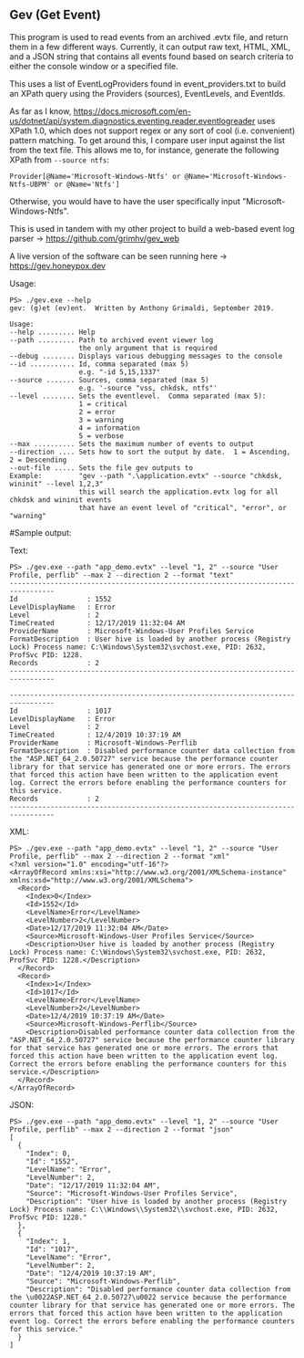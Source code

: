 ## Gev (Get Event)

This program is used to read events from an archived .evtx file, and return them in a few different ways.  Currently, it can output raw text, HTML, XML, and a JSON string that contains all events found based on search criteria to either the console window or a specified file.

This uses a list of EventLogProviders found in event_providers.txt to build an XPath query using the Providers (sources), EventLevels, and EventIds.

As far as I know, https://docs.microsoft.com/en-us/dotnet/api/system.diagnostics.eventing.reader.eventlogreader uses XPath 1.0, which does not support regex or any sort of cool (i.e. convenient) pattern matching.  To get around this, I compare user input against the list from the text file.  This allows me to, for instance, generate the following XPath from `--source ntfs`:
```
Provider[@Name='Microsoft-Windows-Ntfs' or @Name='Microsoft-Windows-Ntfs-UBPM' or @Name='Ntfs']
```

Otherwise, you would have to have the user specifically input "Microsoft-Windows-Ntfs".

This is used in tandem with my other project to build a web-based event log parser -> https://github.com/grimhv/gev_web

A live version of the software can be seen running here -> https://gev.honeypox.dev

Usage:
```
PS> ./gev.exe --help
gev: (g)et (ev)ent.  Written by Anthony Grimaldi, September 2019.

Usage:
--help ......... Help
--path ......... Path to archived event viewer log
                 the only argument that is required
--debug ........ Displays various debugging messages to the console
--id ........... Id, comma separated (max 5)
                 e.g. "-id 5,15,1337"
--source ....... Sources, comma separated (max 5)
                 e.g. '-source "vss, chkdsk, ntfs"'
--level ........ Sets the eventlevel.  Comma separated (max 5):
                 1 = critical
                 2 = error
                 3 = warning
                 4 = information
                 5 = verbose
--max .......... Sets the maximum number of events to output
--direction .... Sets how to sort the output by date.  1 = Ascending, 2 = Descending
--out-file ..... Sets the file gev outputs to
Example:         "gev --path ".\application.evtx" --source "chkdsk, wininit" --level 1,2,3"
                 this will search the application.evtx log for all chkdsk and wininit events
                 that have an event level of "critical", "error", or "warning"
```

#Sample output:

Text:
```
PS> ./gev.exe --path "app_demo.evtx" --level "1, 2" --source "User Profile, perflib" --max 2 --direction 2 --format "text"
---------------------------------------------------------------------------------
Id                 : 1552
LevelDisplayName   : Error
Level              : 2
TimeCreated        : 12/17/2019 11:32:04 AM
ProviderName       : Microsoft-Windows-User Profiles Service
FormatDescription  : User hive is loaded by another process (Registry Lock) Process name: C:\Windows\System32\svchost.exe, PID: 2632, ProfSvc PID: 1228.
Records            : 2
---------------------------------------------------------------------------------

---------------------------------------------------------------------------------
Id                 : 1017
LevelDisplayName   : Error
Level              : 2
TimeCreated        : 12/4/2019 10:37:19 AM
ProviderName       : Microsoft-Windows-Perflib
FormatDescription  : Disabled performance counter data collection from the "ASP.NET_64_2.0.50727" service because the performance counter library for that service has generated one or more errors. The errors that forced this action have been written to the application event log. Correct the errors before enabling the performance counters for this service.
Records            : 2
---------------------------------------------------------------------------------
```

XML:
```
PS> ./gev.exe --path "app_demo.evtx" --level "1, 2" --source "User Profile, perflib" --max 2 --direction 2 --format "xml"
<?xml version="1.0" encoding="utf-16"?>
<ArrayOfRecord xmlns:xsi="http://www.w3.org/2001/XMLSchema-instance" xmlns:xsd="http://www.w3.org/2001/XMLSchema">
  <Record>
    <Index>0</Index>
    <Id>1552</Id>
    <LevelName>Error</LevelName>
    <LevelNumber>2</LevelNumber>
    <Date>12/17/2019 11:32:04 AM</Date>
    <Source>Microsoft-Windows-User Profiles Service</Source>
    <Description>User hive is loaded by another process (Registry Lock) Process name: C:\Windows\System32\svchost.exe, PID: 2632, ProfSvc PID: 1228.</Description>
  </Record>
  <Record>
    <Index>1</Index>
    <Id>1017</Id>
    <LevelName>Error</LevelName>
    <LevelNumber>2</LevelNumber>
    <Date>12/4/2019 10:37:19 AM</Date>
    <Source>Microsoft-Windows-Perflib</Source>
    <Description>Disabled performance counter data collection from the "ASP.NET_64_2.0.50727" service because the performance counter library for that service has generated one or more errors. The errors that forced this action have been written to the application event log. Correct the errors before enabling the performance counters for this service.</Description>
  </Record>
</ArrayOfRecord>
```

JSON:
```
PS> ./gev.exe --path "app_demo.evtx" --level "1, 2" --source "User Profile, perflib" --max 2 --direction 2 --format "json"
[
  {
    "Index": 0,
    "Id": "1552",
    "LevelName": "Error",
    "LevelNumber": 2,
    "Date": "12/17/2019 11:32:04 AM",
    "Source": "Microsoft-Windows-User Profiles Service",
    "Description": "User hive is loaded by another process (Registry Lock) Process name: C:\\Windows\\System32\\svchost.exe, PID: 2632, ProfSvc PID: 1228."
  },
  {
    "Index": 1,
    "Id": "1017",
    "LevelName": "Error",
    "LevelNumber": 2,
    "Date": "12/4/2019 10:37:19 AM",
    "Source": "Microsoft-Windows-Perflib",
    "Description": "Disabled performance counter data collection from the \u0022ASP.NET_64_2.0.50727\u0022 service because the performance counter library for that service has generated one or more errors. The errors that forced this action have been written to the application event log. Correct the errors before enabling the performance counters for this service."
  }
]
```

